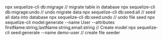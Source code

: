 npx sequelize-cli db:migrage // migrate table in database
npx sequelize-cli db:migrage:undo // undo migrate data
npx sequelize-cli db:seed:all // seed all data into database
npx sequelize-cli db:seed:undo // undo file seed
npx sequelize-cli model:generate --name User --attributes firstName:string,lastName:string,email:string // Create model
npx sequelize-cli seed:generate --name demo-user // create file seeder
